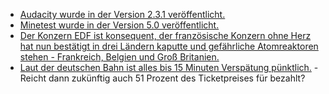* [Audacity wurde in der Version 2.3.1 veröffentlicht.](https://www.pro-linux.de/news/1/26853/audacity-231-unterst%C3%BCtzt-linux-wieder.html)
* [Minetest wurde in der Version 5.0 veröffentlicht.](https://www.pro-linux.de/news/1/26852/minetest-50-ver%C3%B6ffentlicht.html)
* [Der Konzern EDF ist konsequent, der französische Konzern ohne Herz hat nun bestätigt in drei Ländern kaputte und gefährliche Atomreaktoren stehen - Frankreich, Belgien und Groß Britanien.](https://netzfrauen.org/2019/03/11/nuclear/)
* [Laut der deutschen Bahn ist alles bis 15 Minuten Verspätung pünktlich.](https://blog.fefe.de/?ts=a2789eeb) - Reicht dann zukünftig auch 51 Prozent des Ticketpreises für bezahlt?

